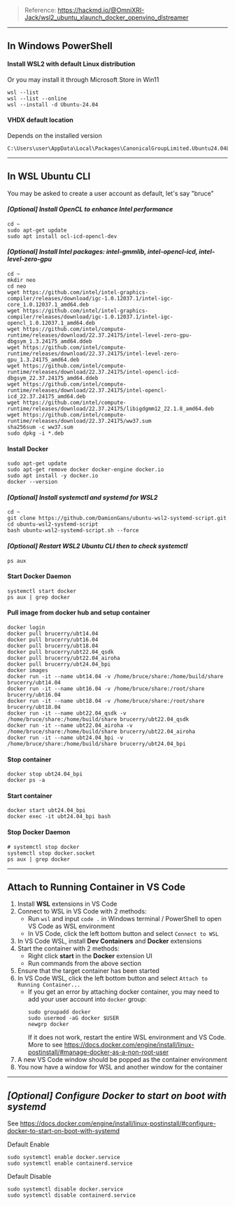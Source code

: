 > Reference: https://hackmd.io/@OmniXRI-Jack/wsl2_ubuntu_xlaunch_docker_openvino_dlstreamer

---

## In Windows PowerShell

#### Install WSL2 with default Linux distribution
Or you may install it through Microsoft Store in Win11
```
wsl --list
wsl --list --online
wsl --install -d Ubuntu-24.04
```

#### VHDX default location
Depends on the installed version
```
C:\Users\user\AppData\Local\Packages\CanonicalGroupLimited.Ubuntu24.04LTS_79rhkp1fndgsc\LocalState\ext4.vhdx
```

---

## In WSL Ubuntu CLI

You may be asked to create a user account as default, let's say "bruce"

#### *[Optional] Install OpenCL to enhance Intel performance*
```
cd ~
sudo apt-get update
sudo apt install ocl-icd-opencl-dev
```

#### *[Optional] Install Intel packages: intel-gmmlib, intel-opencl-icd, intel-level-zero-gpu*
```
cd ~
mkdir neo
cd neo
wget https://github.com/intel/intel-graphics-compiler/releases/download/igc-1.0.12037.1/intel-igc-core_1.0.12037.1_amd64.deb
wget https://github.com/intel/intel-graphics-compiler/releases/download/igc-1.0.12037.1/intel-igc-opencl_1.0.12037.1_amd64.deb
wget https://github.com/intel/compute-runtime/releases/download/22.37.24175/intel-level-zero-gpu-dbgsym_1.3.24175_amd64.ddeb
wget https://github.com/intel/compute-runtime/releases/download/22.37.24175/intel-level-zero-gpu_1.3.24175_amd64.deb
wget https://github.com/intel/compute-runtime/releases/download/22.37.24175/intel-opencl-icd-dbgsym_22.37.24175_amd64.ddeb
wget https://github.com/intel/compute-runtime/releases/download/22.37.24175/intel-opencl-icd_22.37.24175_amd64.deb
wget https://github.com/intel/compute-runtime/releases/download/22.37.24175/libigdgmm12_22.1.8_amd64.deb
wget https://github.com/intel/compute-runtime/releases/download/22.37.24175/ww37.sum
sha256sum -c ww37.sum
sudo dpkg -i *.deb
```

#### Install Docker
```
sudo apt-get update
sudo apt-get remove docker docker-engine docker.io
sudo apt install -y docker.io
docker --version
```

#### *[Optional] Install systemctl and systemd for WSL2*
```
cd ~
git clone https://github.com/DamionGans/ubuntu-wsl2-systemd-script.git
cd ubuntu-wsl2-systemd-script
bash ubuntu-wsl2-systemd-script.sh --force
```

#### *[Optional] Restart WSL2 Ubuntu CLI then to check systemctl*
```
ps aux
```

#### Start Docker Daemon
```
systemctl start docker
ps aux | grep docker
```

#### Pull image from docker hub and setup container
```
docker login
docker pull brucerry/ubt14.04
docker pull brucerry/ubt16.04
docker pull brucerry/ubt18.04
docker pull brucerry/ubt22.04_qsdk
docker pull brucerry/ubt22.04_airoha
docker pull brucerry/ubt24.04_bpi
docker images
docker run -it --name ubt14.04 -v /home/bruce/share:/home/build/share brucerry/ubt14.04
docker run -it --name ubt16.04 -v /home/bruce/share:/root/share brucerry/ubt16.04
docker run -it --name ubt18.04 -v /home/bruce/share:/root/share brucerry/ubt18.04
docker run -it --name ubt22.04_qsdk -v /home/bruce/share:/home/build/share brucerry/ubt22.04_qsdk
docker run -it --name ubt22.04_airoha -v /home/bruce/share:/home/build/share brucerry/ubt22.04_airoha
docker run -it --name ubt24.04_bpi -v /home/bruce/share:/home/build/share brucerry/ubt24.04_bpi
```

#### Stop container
```
docker stop ubt24.04_bpi
docker ps -a
```

#### Start container
```
docker start ubt24.04_bpi
docker exec -it ubt24.04_bpi bash
```

#### Stop Docker Daemon
```
# systemctl stop docker
systemctl stop docker.socket
ps aux | grep docker
```

---

## Attach to Running Container in VS Code

1.  Install **WSL** extensions in VS Code
2.  Connect to WSL in VS Code with 2 methods:
    * Run `wsl` and input `code .` in Windows terminal / PowerShell to open VS Code as WSL environment
    * In VS Code, click the left bottom button and select `Connect to WSL`
3.  In VS Code WSL, install **Dev Containers** and **Docker** extensions
4.  Start the container with 2 methods:
    * Right click **start** in the **Docker** extension UI
    * Run commands from the above section
5.  Ensure that the target container has been started
6.  In VS Code WSL, click the left bottom button and select `Attach to Running Container...`
    * If you get an error by attaching docker container, you may need to add your user account into `docker` group:
      ```
      sudo groupadd docker
      sudo usermod -aG docker $USER
      newgrp docker
      ```
      If it does not work, restart the entire WSL environment and VS Code. More to see https://docs.docker.com/engine/install/linux-postinstall/#manage-docker-as-a-non-root-user
7.  A new VS Code window should be popped as the container environment
8.  You now have a window for WSL and another window for the container

---

## *[Optional] Configure Docker to start on boot with systemd*

See https://docs.docker.com/engine/install/linux-postinstall/#configure-docker-to-start-on-boot-with-systemd

Default Enable
```
sudo systemctl enable docker.service
sudo systemctl enable containerd.service
```

Default Disable
```
sudo systemctl disable docker.service
sudo systemctl disable containerd.service
```
